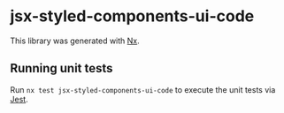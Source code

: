 # jsx-styled-components-ui-code

This library was generated with [Nx](https://nx.dev).

## Running unit tests

Run `nx test jsx-styled-components-ui-code` to execute the unit tests via [Jest](https://jestjs.io).
